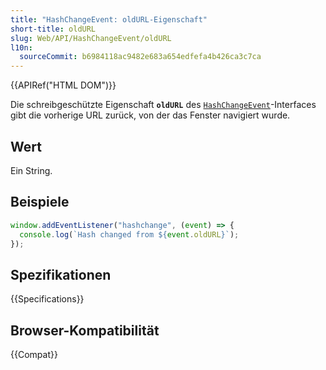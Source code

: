 ```yaml
---
title: "HashChangeEvent: oldURL-Eigenschaft"
short-title: oldURL
slug: Web/API/HashChangeEvent/oldURL
l10n:
  sourceCommit: b6984118ac9482e683a654edfefa4b426ca3c7ca
---
```


{{APIRef("HTML DOM")}}

Die schreibgeschützte Eigenschaft **`oldURL`** des [`HashChangeEvent`](/de/docs/Web/API/HashChangeEvent)-Interfaces gibt die vorherige URL zurück, von der das Fenster navigiert wurde.

## Wert

Ein String.

## Beispiele

```js
window.addEventListener("hashchange", (event) => {
  console.log(`Hash changed from ${event.oldURL}`);
});
```

## Spezifikationen

{{Specifications}}

## Browser-Kompatibilität

{{Compat}}

